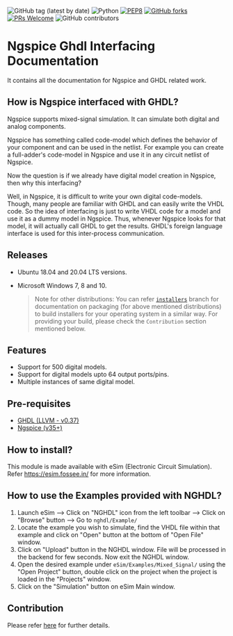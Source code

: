 ![GitHub tag (latest by date)](https://img.shields.io/github/v/tag/fossee/nghdl?color=blueviolet)
![Python](https://img.shields.io/badge/python-v3.6+-blue.svg)
[![PEP8](https://img.shields.io/badge/code%20style-pep8-orange.svg)](https://www.python.org/dev/peps/pep-0008/)
[![GitHub forks](https://img.shields.io/github/forks/fossee/nghdl)](https://github.com/fossee/nghdl/network)
[![PRs Welcome](https://img.shields.io/badge/PRs-welcome-brightgreen.svg?style=flat)](https://github.com/fossee/nghdl)
![GitHub contributors](https://img.shields.io/github/contributors/fossee/nghdl)


Ngspice Ghdl Interfacing Documentation 
====

It contains all the documentation for Ngspice and GHDL related work.


## How is Ngspice interfaced with GHDL?
Ngspice supports mixed-signal simulation. It can simulate both digital and analog components.

Ngspice has something called code-model which defines the behavior of your component and can be used in the netlist. For example you can create a full-adder's code-model in Ngspice and use it in any circuit netlist of Ngspice.

Now the question is if we already have digital model creation in Ngspice, then why this interfacing?

Well, in Ngspice, it is difficult to write your own digital code-models. Though, many people are familiar with GHDL and can easily write the VHDL code.
So the idea of interfacing is just to write VHDL code for a model and use it as a dummy model in Ngspice. Thus, whenever Ngspice looks for that model, it will actually call GHDL to get the results.
GHDL's foreign language interface is used for this inter-process communication.


## Releases
* Ubuntu 18.04 and 20.04 LTS versions.
* Microsoft Windows 7, 8 and 10.

    > Note for other distributions: You can refer [`installers`](https://github.com/fossee/nghdl/tree/installers) branch for documentation on packaging (for above mentioned distributions) to build installers for your operating system in a similar way. For providing your build, please check the `Contribution` section mentioned below.


## Features
* Support for 500 digital models.
* Support for digital models upto 64 output ports/pins.
* Multiple instances of same digital model.


## Pre-requisites
* [GHDL (LLVM - v0.37)](http://ghdl.free.fr/)
* [Ngspice (v35+)](http://ngspice.sourceforge.net/)


## How to install?
This module is made available with eSim (Electronic Circuit Simulation). 
Refer https://esim.fossee.in/ for more information.


## How to use the Examples provided with NGHDL?
1. Launch eSim --> Click on "NGHDL" icon from the left toolbar --> Click on "Browse" button --> Go to `nghdl/Example/`
2. Locate the example you wish to simulate, find the VHDL file within that example and click on "Open" button at the bottom of "Open File" window.
3. Click on "Upload" button in the NGHDL window. File will be processed in the backend for few seconds. Now exit the NGHDL window.
4. Open the desired example under `eSim/Examples/Mixed_Signal/` using the "Open Project" button, double click on the project when the project is loaded in the "Projects" window.
5. Click on the "Simulation" button on eSim Main window.


## Contribution
Please refer [here](https://github.com/FOSSEE/nghdl/blob/master/CONTRIBUTION.md) for further details.
